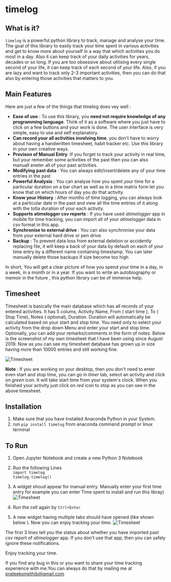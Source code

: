 # timelog

## What is it?
`timelog` is a powerful python library to track, manage and analyse your time. The goal of this library to easily track your time spent in various activities and get to know more about yourself in a way that which activities you do most in a day. Also it can keep track of your daily activities for years, decades or so long. If you are too obsessive about utilising every single second of your life, it can keep track of each second of your life. Also, if you are lazy and want to track only 2-3 important activities, then you can do that also by entering those activities that matters to you.

## Main Features
Here are just a few of the things that timelog does vey well :
  - **Ease of use** : To use this library, you **need not require knowledge of any programming language**. Think of it as a software where you just have to click on a few buttons and your work is done. The user interface is very simple, easy to use and self explanatory.
  - **Can record your all activities involving time**, you don't have to worry about having a handwritten timesheet, habit tracker etc. Use this library in your own creative ways.
  - **Provison of Manual Entry** :If you forget to track your activity in real time, but your remember some activities of the past then you can also manuall eneter all of your past activities.
  - **Modifying past data** : You can always edit/insert/delete any of your time entries in the past
  - **Powerful Analysis** : You can analyse how you spent your time for a particular duration on a bar chart as well as in a time matrix form let you know that on which hours of day you do that activity.
  - **Know your History** : After months of time logging, you can always look at a particular date in the past and view all the time entries of it along with the totla duration of your each activity.
  - **Supports atimelogger csv reports** : If you have used *atimelogger* app in mobile for time tracking, you can import all of your *atimelogger* data in csv format in this app. 
  - **Synchronise to external drive** : You can also synchronise your data from your external hard drive or pen drive.  
  - **Backup** : To prevent data loss from external deletion or accidently replacing file, it will keep a back of your data by default on each of your time entry by a different name containing timestamp. You can later manually delete those backups if size become too high
  
In short, You will get a clear picture of how you spend your time in a day, in a week, in a month or in a year. If you want to write an autobiography or memoir in the future , this python library can be of immense help.

## Timesheet
Timesheet is basically the main database which has all records of your entered activities. It has 5 colums, Activity Name, From ( start time ), To ( Stop Time), Notes ( optional), Duration. Duration will automatically be calculated based on your start and stop time. You need only to select your activity from the drop down Menu and enter your start and stop time. Optionally, you can add your remarks/comments in the form of notes. Below is the screenshot of my own timesheet that I have been using since August 2019. Now as you can see my timesheet database has grown up in size having more than 10000 entries and still working fine.

![Timesheet](https://raw.githubusercontent.com/PrateekKumarPython/timelog/master/docs/static/images/Screenshot_2020-09-20_22-43-03.png)

**Note** : If you are working on your desktop, then you don't need to enter even start and stop time, you can go in *timer* tab, select an activity and click on *green* icon. It will take start time from your system's clock. When you finished your activity just click on *red* icon to stop as you can see in the above timesheet.

## Installation
1. Make sure that you have Installed Anaconda Python in your System.
2. run `pip install timelog` from anaconda command prompt or linux terminal


## To Run

1. Open Jupyter Notebook and create a new Python 3 Notebook

2. Run the following Lines  
        `import timelog`  
        `timelog.timelog()`

3. A widget shoud appear for manual entry. Manually enter your first time entry for example you can enter Time spent to install and run this libray)
![Timesheet](https://raw.githubusercontent.com/PrateekKumarPython/timelog/master/docs/static/images/Screenshot_first_run.png)

4. Run the cell again by `Ctrl+Enter`

5. A new widget having multiple tabs should have opened (like shown below ). Now you can enjoy tracking your time.
![Timesheet](https://raw.githubusercontent.com/PrateekKumarPython/timelog/master/docs/static/images/Screenshot_second_run.png)

The first 3 lines tell you the status about whether you have imported past csv report of *atimelogger* app. If you don't use that app, then you can safely ignore these notifications. 

Enjoy tracking your time.   

If you find any bug in this or you want to share your time tracking experience with me.You can always do that by mailing me at prateekongithib@gmail.com
